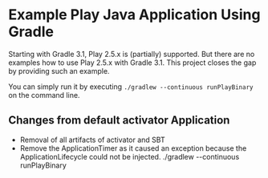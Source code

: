 # Example Play Java Application Using Gradle

Starting with Gradle 3.1, Play 2.5.x is (partially) supported. 
But there are no examples how to use Play 2.5.x with Gradle 3.1.
This project closes the gap by providing such an example. 

You can simply run it by executing `./gradlew --continuous runPlayBinary` on the command line.

## Changes from default activator Application

- Removal of all artifacts of activator and SBT
- Remove the ApplicationTimer as it caused an exception because the ApplicationLifecycle could not be injected.
./gradlew --continuous runPlayBinary
